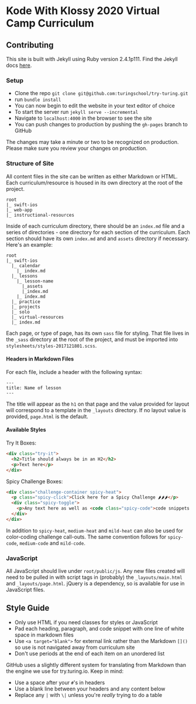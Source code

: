 # Kode With Klossy 2020 Virtual Camp Curriculum

## Contributing

This site is built with Jekyll using Ruby version 2.4.1p111. Find the Jekyll docs [here](https://jekyllrb.com/docs/usage/).

### Setup

- Clone the repo `git clone git@github.com:turingschool/try-turing.git`
- run `bundle install`
- You can now begin to edit the website in your text editor of choice
- To start the server run `jekyll serve --incremental`
- Navigate to `localhost:4000` in the browser to see the site
- You can push changes to production by pushing the `gh-pages` branch to GitHub

The changes may take a minute or two to be recognized on production. Please make sure you review your changes on production.

### Structure of Site

All content files in the site can be written as either Markdown or HTML. Each curriculum/resource is housed in its own directory at the root of the project.

```
root
|_ swift-ios
|_ web-app
|_ instructional-resources
```

Inside of each curriculum directory, there should be an `index.md` file and a series of directories - one directory for each section of the curriculum. Each section should have its own `index.md` and and `assets` directory if necessary. Here's an example:

```
root
|_ swift-ios
  |_ calendar
    |_ index.md
  |_ lessons
    |_ lesson-name
      |_assets
      |_index.md
    |_ index.md
  |_ practice
  |_ projects
  |_ solo
  |_ virtual-resources
  |_ index.md
```

Each page, or type of page, has its own `sass` file for styling. That file lives in the `_sass` directory at the root of the project, and must be imported into `stylesheets/styles-2017121801.scss`.

#### Headers in Markdown Files

For each file, include a header with the following syntax:

```
---
title: Name of lesson
---
```

The title will appear as the `h1` on that page and the value provided for layout will correspond to a template in the `_layouts` directory. If no layout value is provided, `page.html` is the default.

#### Available Styles

Try It Boxes:

```html
<div class="try-it">
  <h2>Title should always be in an H2</h2>
  <p>Text here</p>
</div>
```

Spicy Challenge Boxes:

```html
<div class="challenge-container spicy-heat">
  <p class="spicy-click">Click here for a Spicy Challenge 🌶🌶🌶</p>
  <div class="spicy-toggle">        
    <p>Any text here as well as <code class="spicy-code">code snippets!</code></p>
  </div>
</div>
```

In addition to `spicy-heat`, `medium-heat` and `mild-heat` can also be used for color-coding challenge call-outs. The same convention follows for `spicy-code`, `medium-code` and `mild-code`.

### JavaScript

All JavaScript should live under `root/public/js`. Any new files created will need to be pulled in with script tags in (probably) the `_layouts/main.html` and `_layouts/page.html`. jQuery is a dependency, so is available for use in JavaScript files.

## Style Guide

- Only use HTML if you need classes for styles or JavaScript
- Pad each heading, paragraph, and code snippet with one line of white space in markdown files
- Use `<a target="blank">` for external link rather than the Markdown `[]()` so use is not navigated away from curriculum site
- Don't use periods at the end of each item on an unordered list

GitHub uses a slightly different system for translating from Markdown than the engine we use for try.turing.io. Keep in mind:

- Use a space after your ``#``'s in headers
- Use a blank line between your headers and any content below
- Replace any `|` with `\|` unless you're _really_ trying to do a table

